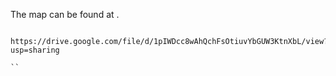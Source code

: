 The map can be found at .

```

https://drive.google.com/file/d/1pIWDcc8wAhQchFsOtiuvYbGUW3KtnXbL/view?usp=sharing

``
